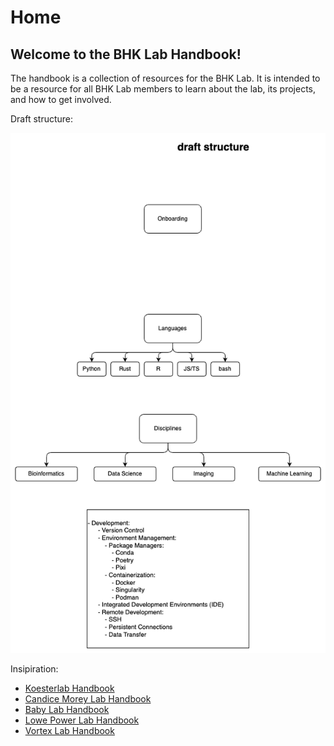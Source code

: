 # Home

## Welcome to the BHK Lab Handbook!

The handbook is a collection of resources for the BHK Lab. It is intended to be a resource for all BHK Lab members to learn about the lab, its projects, and how to get involved.


Draft structure:

![alttext](diagrams/handbook_overview.drawio.png)

Insipiration:

  - [Koesterlab Handbook](https://koesterlab.github.io/data-science-for-bioinfo/)
  - [Candice Morey Lab Handbook](https://ccmorey.github.io/labHandbook/)
  - [Baby Lab Handbook](https://mcmaster-baby-lab.github.io/handbook/)
  - [Lowe Power Lab Handbook](https://github.com/lowepowerlab/lab_handbook)
  - [Vortex Lab Handbook](https://github.com/uw-vortex/VORTEX-handbook)
